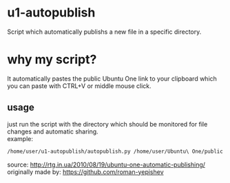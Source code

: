 u1-autopublish
==============

Script which automatically publishs a new file in a specific directory.

why my script?
==============
It automatically pastes the public Ubuntu One link to your clipboard which you can paste with CTRL+V or middle mouse click.

usage
-------------
just run the script with the directory which should be monitored for file changes and automatic sharing.  
example:  
```bash
/home/user/u1-autopublish/autopublish.py /home/user/Ubuntu\ One/public
```

source: http://rtg.in.ua/2010/08/19/ubuntu-one-automatic-publishing/  
originally made by: https://github.com/roman-yepishev

